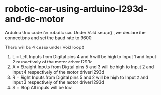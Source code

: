 # robotic-car-using-arduino-l293d-and-dc-motor
Arduino Uno code for robotic car.
Under Void setup() , we declare the connections and set the baud rate to 9600.

There will be 4 cases under Void loop()
1. L = Left
   Inputs from Digital pins 4 and 5 will be high to Input 1 and Input 2 respectively of the motor driver l293d
2. A = Straight
  Inputs from Digital pins 5 and 3 will be high to Input 2 and Input 4 respectively of the motor driver l293d
3. R = Right
  Inputs from Digital pins 5 and 2 will be high to Input 2 and Input 3 respectively of the motor driver l293d  
4. S = Stop
  All inputs will be low.
